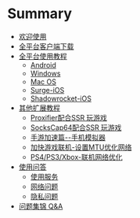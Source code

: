 # Summary

* [欢迎使用](README.md)
* [全平台客户端下载](xia-zai-di-zhi.md)
* [全平台使用教程]()
  * [Android](quan-ping-tai-shi-yong-jiao-cheng/androidduan-shi-yong-jiao-cheng.md)
  * [Windows](quan-ping-tai-shi-yong-jiao-cheng/windowsshi-yong-jiao-cheng.md)
  * [Mac OS](quan-ping-tai-shi-yong-jiao-cheng/macshi-yong-jiao-cheng.md)
  * [Surge-iOS](quan-ping-tai-shi-yong-jiao-cheng/iosduan-shi-yong-jiao-cheng.md)
  * [Shadowrocket-iOS](quan-ping-tai-shi-yong-jiao-cheng/shadowrocket-ios.md)
* [其他扩展教程]()
  * [Proxifier配合SSR  玩游戏](kuo-zhan-jiao-cheng/proxifierpei-he-ssr-wan-you-xi.md)
  * [SocksCap64配合SSR 玩游戏](kuo-zhan-jiao-cheng/sockscap64pei-he-ssr-wan-you-xi.md)
  * [手游加速篇--手机模拟器](kuo-zhan-jiao-cheng/mo-ni-qi.md)
  * [加快游戏联机-设置MTU优化网络](kuo-zhan-jiao-cheng/lian-ji-jiao-cheng.md)
  * [PS4/PS3/Xbox-联机网络优化](kuo-zhan-jiao-cheng/nat2-you-hua-jiao-cheng.md)
* [使用问答]()
  * [使用服务](qi-ta-wen-ti/shi-yong-fu-wu.md)
  * [网络问题](qi-ta-wen-ti/wang-luo-wen-ti.md)
  * [隐私问题](qi-ta-wen-ti/yin-si-wen-ti.md)
* [问题集锦 Q&A](wen-ti-ji-jin-q-and-a.md)



